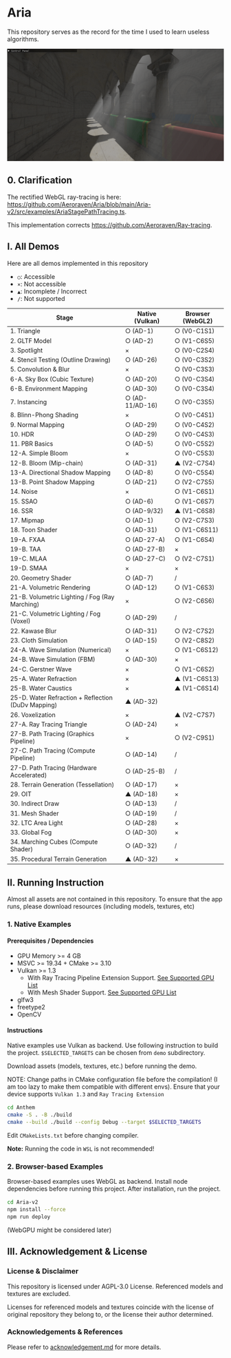 # Aria

This repository serves as the record for the time I used to learn useless algorithms.

![](/Imgs/test_ad29.png)



## 0. Clarification

The rectified WebGL ray-tracing is here: https://github.com/Aeroraven/Aria/blob/main/Aria-v2/src/examples/AriaStagePathTracing.ts. 

This implementation corrects https://github.com/Aeroraven/Ray-tracing.



## I. All Demos

Here are all demos implemented in this repository

- `○`: Accessible
- `×`: Not accessible
- `▲`: Incomplete / Incorrect
- `/`: Not supported

| Stage                                              | Native (Vulkan) | Browser (WebGL2) |
| -------------------------------------------------- | --------------- | ---------------- |
| 1. Triangle                                        | ○ (AD-1)        | ○ (V0-C1S1)      |
| 2. GLTF Model                                      | ○ (AD-2)        | ○ (V1-C6S5)      |
| 3. Spotlight                                       | ×               | ○ (V0-C2S4)      |
| 4. Stencil Testing (Outline Drawing)               | ○ (AD-26)       | ○ (V0-C3S2)      |
| 5. Convolution & Blur                              | ×               | ○ (V0-C3S3)      |
| 6-A. Sky Box (Cubic Texture)                       | ○ (AD-20)       | ○ (V0-C3S4)      |
| 6-B. Environment Mapping                           | ○ (AD-30)       | ○ (V0-C3S4)      |
| 7. Instancing                                      | ○ (AD-11/AD-16) | ○ (V0-C3S5)      |
| 8. Blinn-Phong Shading                             | ×               | ○ (V0-C4S1)      |
| 9. Normal Mapping                                  | ○ (AD-29)       | ○ (V0-C4S2)      |
| 10. HDR                                            | ○ (AD-29)       | ○ (V0-C4S3)      |
| 11. PBR Basics                                     | ○ (AD-5)        | ○ (V0-C5S2)      |
| 12-A. Simple Bloom                                 | ×               | ○ (V0-C5S3)      |
| 12-B. Bloom (Mip-chain)                            | ○ (AD-31)       | ▲ (V2-C7S4)      |
| 13-A. Directional Shadow Mapping                   | ○ (AD-8)        | ○ (V0-C5S4)      |
| 13-B. Point Shadow Mapping                         | ○ (AD-21)       | ○ (V2-C7S5)      |
| 14. Noise                                          | ×               | ○ (V1-C6S1)      |
| 15. SSAO                                           | ○ (AD-6)        | ○ (V1-C6S7)      |
| 16. SSR                                            | ○ (AD-9/32)     | ▲ (V1-C6S8)      |
| 17. Mipmap                                         | ○ (AD-1)        | ○ (V2-C7S3)      |
| 18. Toon Shader                                    | ○ (AD-31)       | ○ (V1-C6S11)     |
| 19-A. FXAA                                         | ○ (AD-27-A)     | ○ (V1-C6S4)      |
| 19-B. TAA                                          | ○ (AD-27-B)     | ×                |
| 19-C. MLAA                                         | ○ (AD-27-C)     | ○ (V2-C7S1)      |
| 19-D. SMAA                                         | ×               | ×                |
| 20. Geometry Shader                                | ○ (AD-7)        | /                |
| 21-A. Volumetric Rendering                         | ○ (AD-12)       | ○ (V1-C6S3)      |
| 21-B. Volumetric Lighting / Fog (Ray Marching)     | ×               | ○ (V2-C6S6)      |
| 21-C. Volumetric Lighting / Fog (Voxel)            | ○ (AD-29)       | /                |
| 22. Kawase Blur                                    | ○ (AD-31)       | ○ (V2-C7S2)      |
| 23. Cloth Simulation                               | ○ (AD-15)       | ○ (V2-C8S2)      |
| 24-A. Wave Simulation (Numerical)                  | ×               | ○ (V1-C6S12)     |
| 24-B. Wave Simulation (FBM)                        | ○ (AD-30)       | ×                |
| 24-C. Gerstner Wave                                | ×               | ○ (V1-C6S2)      |
| 25-A. Water Refraction                             | ×               | ▲ (V1-C6S13)     |
| 25-B. Water Caustics                               | ×               | ▲ (V1-C6S14)     |
| 25-D. Water Refraction + Reflection (DuDv Mapping) | ▲ (AD-32)       |                  |
| 26. Voxelization                                   | ×               | ▲ (V2-C7S7)      |
| 27-A. Ray Tracing Triangle                         | ○ (AD-24)       | ×                |
| 27-B. Path Tracing (Graphics Pipeline)             | ×               | ○ (V2-C9S1)      |
| 27-C. Path Tracing (Compute Pipeline)              | ○ (AD-14)       | /                |
| 27-D. Path Tracing (Hardware Accelerated)          | ○ (AD-25-B)     | /                |
| 28. Terrain Generation (Tessellation)              | ○ (AD-17)       | ×                |
| 29. OIT                                            | ▲ (AD-18)       | ×                |
| 30. Indirect Draw                                  | ○ (AD-13)       | /                |
| 31. Mesh Shader                                    | ○ (AD-19)       | /                |
| 32. LTC Area Light                                 | ○ (AD-28)       | ×                |
| 33. Global Fog                                     | ○ (AD-30)       | ×                |
| 34. Marching Cubes (Compute Shader)                | ○ (AD-32)       | /                |
| 35. Procedural Terrain Generation                  | ▲ (AD-32)       | ×                |



## II. Running Instruction

Almost all assets are not contained in this repository. To ensure that the app runs, please download resources (including models, textures, etc)



### 1. Native Examples

#### Prerequisites / Dependencies

- GPU Memory >= 4 GB
- MSVC >= 19.34 + CMake >= 3.10
- Vulkan >= 1.3
  - With Ray Tracing Pipeline Extension Support. [See Supported GPU List](https://vulkan.gpuinfo.org/listdevicescoverage.php?extension=VK_KHR_ray_tracing_pipeline&platform=windows)
  - With Mesh Shader Support. [See Supported GPU List](https://vulkan.gpuinfo.org/listdevicescoverage.php?extension=VK_EXT_mesh_shader&platform=windows)
- glfw3
- freetype2
- OpenCV

#### Instructions

Native examples use Vulkan as backend. Use following instruction to build the project. `$SELECTED_TARGETS` can be chosen from `demo` subdirectory.

Download assets (models, textures, etc.) before running the demo.

NOTE: Change paths in CMake configuration file before the compilation! (I am too lazy to make them compatible with different envs). Ensure that your device supports `Vulkan 1.3` and `Ray Tracing Extension`

```bash
cd Anthem
cmake -S . -B ./build
cmake --build ./build --config Debug --target $SELECTED_TARGETS
```

Edit `CMakeLists.txt` before changing compiler.

**Note:** Running the code in `WSL` is not recommended!



### 2. Browser-based Examples

Browser-based examples uses WebGL as backend. Install node dependencies before running this project. After installation, run the project.
```bash
cd Aria-v2
npm install --force
npm run deploy
```

(WebGPU might be considered later)



## III. Acknowledgement & License

### License & Disclaimer

This repository is licensed under AGPL-3.0 License. Referenced models and textures are excluded.

Licenses for referenced models and textures coincide with the license of original repository they belong to, or the license their author determined.


### Acknowledgements & References

Please refer to [acknowledgement.md](./acknowledgement.md) for more details.
